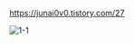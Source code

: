 https://junai0v0.tistory.com/27

![1-1](https://github.com/InitTester/2024-study/assets/148026641/680614fb-363e-478f-8df5-c010e25fcf5a)
